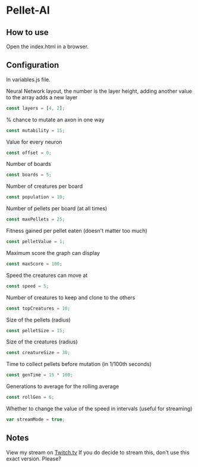 # Pellet-AI

## How to use
Open the index.html in a browser.

## Configuration
In variables.js file.

Neural Network layout, the number is the layer height, adding another value to the array adds a new layer
```javascript
const layers = [4, 2];
```

% chance to mutate an axon in one way
```javascript
const mutability = 15;
```

Value for every neuron
```javascript
const offset = 0;
```

Number of boards
```javascript
const boards = 5;
```

Number of creatures per board
```javascript
const population = 10;
```


Number of pellets per board (at all times)
```javascript
const maxPellets = 25;
```

Fitness gained per pellet eaten (doesn't matter too much)
```javascript
const pelletValue = 1;
```

Maximum score the graph can display
```javascript
const maxScore = 100;
```

Speed the creatures can move at
```javascript
const speed = 5;
```

Number of creatures to keep and clone to the others
```javascript
const topCreatures = 10;
```

Size of the pellets (radius)
```javascript
const pelletSize = 15;
```

Size of the creatures (radius)
```javascript
const creatureSize = 30;
```

Time to collect pellets before mutation (in 1/100th seconds)
```javascript
const genTime = 15 * 100;
```

Generations to average for the rolling average
```javascript
const rollGen = 6;
```

Whether to change the value of the speed in intervals (useful for streaming)
```javascript
var streamMode = true;
```


## Notes
View my stream on [Twitch.tv](https://twitch.tv/unknownevii/)
If you do decide to stream this, don't use this exact version.
Please?
